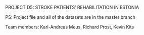PROJECT D5: STROKE PATIENTS’ REHABILITATION IN ESTONIA

PS: Project file and all of the datasets are in the master branch

Team members:
Karl-Andreas Meus, 
Richard Prost, 
Kevin Kits
